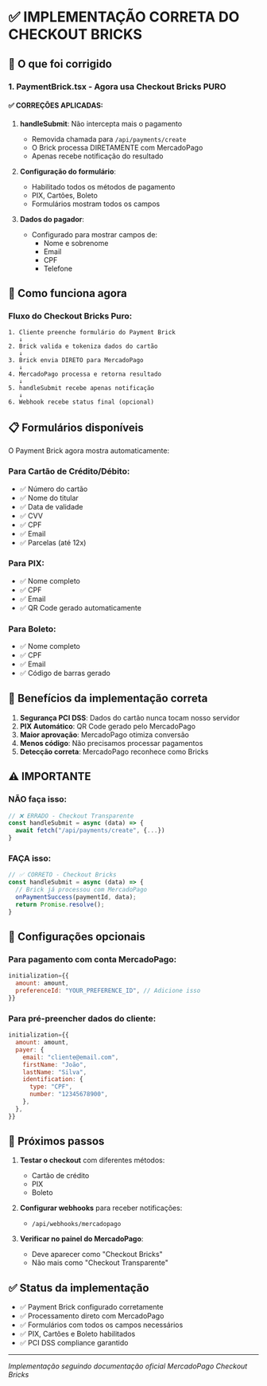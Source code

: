 # ✅ IMPLEMENTAÇÃO CORRETA DO CHECKOUT BRICKS

## 🎯 O que foi corrigido

### 1. **PaymentBrick.tsx - Agora usa Checkout Bricks PURO**

#### ✅ CORREÇÕES APLICADAS:

1. **handleSubmit**: Não intercepta mais o pagamento
   - Removida chamada para `/api/payments/create`
   - O Brick processa DIRETAMENTE com MercadoPago
   - Apenas recebe notificação do resultado

2. **Configuração do formulário**: 
   - Habilitado todos os métodos de pagamento
   - PIX, Cartões, Boleto
   - Formulários mostram todos os campos

3. **Dados do pagador**:
   - Configurado para mostrar campos de:
     - Nome e sobrenome
     - Email
     - CPF
     - Telefone

## 🔄 Como funciona agora

### Fluxo do Checkout Bricks Puro:

```
1. Cliente preenche formulário do Payment Brick
   ↓
2. Brick valida e tokeniza dados do cartão
   ↓
3. Brick envia DIRETO para MercadoPago
   ↓
4. MercadoPago processa e retorna resultado
   ↓
5. handleSubmit recebe apenas notificação
   ↓
6. Webhook recebe status final (opcional)
```

## 📋 Formulários disponíveis

O Payment Brick agora mostra automaticamente:

### Para Cartão de Crédito/Débito:
- ✅ Número do cartão
- ✅ Nome do titular
- ✅ Data de validade
- ✅ CVV
- ✅ CPF
- ✅ Email
- ✅ Parcelas (até 12x)

### Para PIX:
- ✅ Nome completo
- ✅ CPF
- ✅ Email
- ✅ QR Code gerado automaticamente

### Para Boleto:
- ✅ Nome completo
- ✅ CPF
- ✅ Email
- ✅ Código de barras gerado

## 🚀 Benefícios da implementação correta

1. **Segurança PCI DSS**: Dados do cartão nunca tocam nosso servidor
2. **PIX Automático**: QR Code gerado pelo MercadoPago
3. **Maior aprovação**: MercadoPago otimiza conversão
4. **Menos código**: Não precisamos processar pagamentos
5. **Detecção correta**: MercadoPago reconhece como Bricks

## ⚠️ IMPORTANTE

### NÃO faça isso:
```javascript
// ❌ ERRADO - Checkout Transparente
const handleSubmit = async (data) => {
  await fetch("/api/payments/create", {...})
}
```

### FAÇA isso:
```javascript
// ✅ CORRETO - Checkout Bricks
const handleSubmit = async (data) => {
  // Brick já processou com MercadoPago
  onPaymentSuccess(paymentId, data);
  return Promise.resolve();
}
```

## 🔧 Configurações opcionais

### Para pagamento com conta MercadoPago:
```javascript
initialization={{
  amount: amount,
  preferenceId: "YOUR_PREFERENCE_ID", // Adicione isso
}}
```

### Para pré-preencher dados do cliente:
```javascript
initialization={{
  amount: amount,
  payer: {
    email: "cliente@email.com",
    firstName: "João",
    lastName: "Silva",
    identification: {
      type: "CPF",
      number: "12345678900",
    },
  },
}}
```

## 📝 Próximos passos

1. **Testar o checkout** com diferentes métodos:
   - Cartão de crédito
   - PIX
   - Boleto

2. **Configurar webhooks** para receber notificações:
   - `/api/webhooks/mercadopago`

3. **Verificar no painel do MercadoPago**:
   - Deve aparecer como "Checkout Bricks"
   - Não mais como "Checkout Transparente"

## ✅ Status da implementação

- ✅ Payment Brick configurado corretamente
- ✅ Processamento direto com MercadoPago
- ✅ Formulários com todos os campos necessários
- ✅ PIX, Cartões e Boleto habilitados
- ✅ PCI DSS compliance garantido

---

*Implementação seguindo documentação oficial MercadoPago Checkout Bricks*